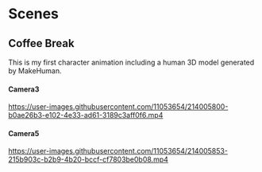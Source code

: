 # Scenes

## Coffee Break

This is my first character animation including a human 3D model generated by MakeHuman.

#### Camera3

https://user-images.githubusercontent.com/11053654/214005800-b0ae26b3-e102-4e33-ad61-3189c3aff0f6.mp4

#### Camera5

https://user-images.githubusercontent.com/11053654/214005853-215b903c-b2b9-4b20-bccf-cf7803be0b08.mp4

